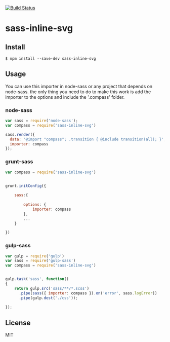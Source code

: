 [![Build Status](https://travis-ci.org/haithembelhaj/sass-inline-svg.svg)](https://travis-ci.org/haithembelhaj/sass-inline-svg)
# sass-inline-svg

## Install

```
$ npm install --save-dev sass-inline-svg
```


## Usage

You can use this importer in node-sass or any project that depends on node-sass.
the only thing you need to do to make this work is add the importer to the options and include the '.compass' folder.
 
### node-sass

```js
var sass = require('node-sass');
var compass = require('sass-inline-svg')

sass.render({
  data: '@import "compass"; .transition { @include transition(all); }',
  importer: compass
});

```

### grunt-sass


```js
var compass = require('sass-inline-svg')


grunt.initConfig({
    
    sass:{
       
        options: {
            importer: compass
        },
        ...        
    }

})
```

### gulp-sass


```js
var gulp = require('gulp')
var sass = require('gulp-sass')
var compass = require('sass-inline-svg')


gulp.task('sass', function()
{
    return gulp.src('sass/**/*.scss')
      .pipe(sass({ importer: compass }).on('error', sass.logError))
      .pipe(gulp.dest('./css'));

});
```


## License

MIT
